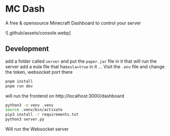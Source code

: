 # MC Dash
A free & opensource Minecraft Dashboard to control your server

![.github/assets/console.webp]


## Development

add a folder called `server` and put the `paper.jar` file in it that will run the server
add a eula file that has`eula=true` in it ...
Visit the `.env` file and change the token, websocket port there

```sh
pnpm install
pnpm run dev
```

will run the frontend on http://localhost:3000/dashboard

```sh
python3 -m venv .venv
source .venv/bin/activate
pip3 install -r requirements.txt
python3 server.py
```

Will run the Websocket server